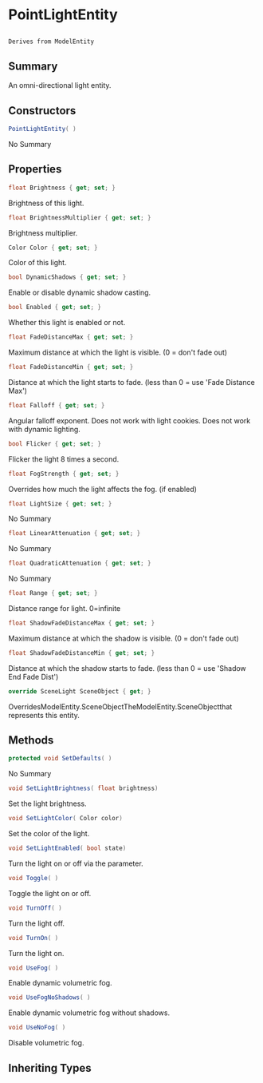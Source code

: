 # PointLightEntity

## 
```c#
Derives from ModelEntity
```

## Summary

An omni-directional light entity.
## Constructors

```c#
PointLightEntity( ) 
```
No Summary
## Properties

```c#
float Brightness { get; set; } 
```
Brightness of this light.
```c#
float BrightnessMultiplier { get; set; } 
```
Brightness multiplier.
```c#
Color Color { get; set; } 
```
Color of this light.
```c#
bool DynamicShadows { get; set; } 
```
Enable or disable dynamic shadow casting.
```c#
bool Enabled { get; set; } 
```
Whether this light is enabled or not.
```c#
float FadeDistanceMax { get; set; } 
```
Maximum distance at which the light is visible. (0 = don't fade out)
```c#
float FadeDistanceMin { get; set; } 
```
Distance at which the light starts to fade. (less than 0 = use 'Fade Distance Max')
```c#
float Falloff { get; set; } 
```
Angular falloff exponent. Does not work with light cookies. Does not work with dynamic lighting.
```c#
bool Flicker { get; set; } 
```
Flicker the light 8 times a second.
```c#
float FogStrength { get; set; } 
```
Overrides how much the light affects the fog. (if enabled)
```c#
float LightSize { get; set; } 
```
No Summary
```c#
float LinearAttenuation { get; set; } 
```
No Summary
```c#
float QuadraticAttenuation { get; set; } 
```
No Summary
```c#
float Range { get; set; } 
```
Distance range for light. 0=infinite
```c#
float ShadowFadeDistanceMax { get; set; } 
```
Maximum distance at which the shadow is visible. (0 = don't fade out)
```c#
float ShadowFadeDistanceMin { get; set; } 
```
Distance at which the shadow starts to fade. (less than 0 = use 'Shadow End Fade Dist')
```c#
override SceneLight SceneObject { get; } 
```
OverridesModelEntity.SceneObjectTheModelEntity.SceneObjectthat represents this entity.
## Methods

```c#
protected void SetDefaults( ) 
```
No Summary
```c#
void SetLightBrightness( float brightness) 
```
Set the light brightness.
```c#
void SetLightColor( Color color) 
```
Set the color of the light.
```c#
void SetLightEnabled( bool state) 
```
Turn the light on or off via the parameter.
```c#
void Toggle( ) 
```
Toggle the light on or off.
```c#
void TurnOff( ) 
```
Turn the light off.
```c#
void TurnOn( ) 
```
Turn the light on.
```c#
void UseFog( ) 
```
Enable dynamic volumetric fog.
```c#
void UseFogNoShadows( ) 
```
Enable dynamic volumetric fog without shadows.
```c#
void UseNoFog( ) 
```
Disable volumetric fog.
## Inheriting Types

